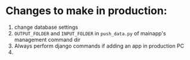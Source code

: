 # Changes to make in production:
1. change database settings
2. `OUTPUT_FOLDER` and `INPUT_FOLDER` in `push_data.py` of mainapp's management command dir
3. Always perform django commands if adding an app in production PC
4.
